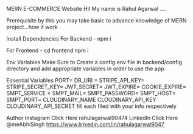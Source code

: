 MERN E-COMMERCE Website
Hi! My name is Rahul Agarwal ....

Prerequisite
by this you may take basic to advance knowledge of MERN project...how it work .

Install Dependencies
For Backend - npm i

For Frontend - cd frontend  npm i

Env Variables
Make Sure to Create a config.env file in backend/config directory and add appropriate variables in order to use the app.

Essential Variables PORT= DB_URI = STRIPE_API_KEY= STRIPE_SECRET_KEY= JWT_SECRET= JWT_EXPIRE= COOKIE_EXPIRE= SMPT_SERVICE = SMPT_MAIL= SMPT_PASSWORD= SMPT_HOST= SMPT_PORT= CLOUDINARY_NAME CLOUDINARY_API_KEY CLOUDINARY_API_SECRET fill each filed with your info respectively

Author
Instagram Click Here rahulagarwal90474  LinkedIn Click Here @meAbhiSingh https://www.linkedin.com/in/rahulagarwal9047